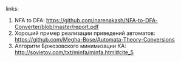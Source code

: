 links:
1) NFA to DFA:
https://github.com/narenakash/NFA-to-DFA-Converter/blob/master/report.pdf
2) Хороший пример реализации приведений автоматов: https://github.com/Megha-Bose/Automata-Theory-Conversions
3) Алгоритм Бржозовского минимизации КА: http://sovietov.com/txt/minfa/minfa.html#cite_5
